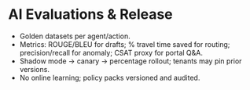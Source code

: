 # AI Evaluations & Release

- Golden datasets per agent/action.
- Metrics: ROUGE/BLEU for drafts; % travel time saved for routing; precision/recall for anomaly; CSAT proxy for portal Q&A.
- Shadow mode → canary → percentage rollout; tenants may pin prior versions.
- No online learning; policy packs versioned and audited.
